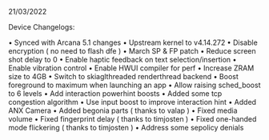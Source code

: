21/03/2022

Device Changelogs:

• Synced with Arcana 5.1 changes
• Upstream kernel to v4.14.272
• Disable encryption ( no need to flash dfe )
• March SP & FP patch
• Reduce screen shot delay to 0
• Enable haptic feedback on text selection/insertion
• Enable vibration control
• Enable HWUI compiler for perf
• Increase ZRAM size to 4GB
• Switch to skiaglthreaded renderthread backend
• Boost foreground to maximum when launching an app
• Allow raising sched_boost to 6 levels
• Add interaction powerhint boosts
• Added some tcp congestion algorithm
• Use input boost to improve interaction hint
• Added ANX Camera
• Added begonia parts ( thanks to valap )
• Fixed media volume
• Fixed fingerprint delay ( thanks to timjosten )
• Fixed one-handed mode flickering ( thanks to timjosten )
• Address some sepolicy denials
